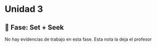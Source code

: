 # Unidad 3

## 🔎 Fase: Set + Seek


No hay evidencias de trabajo en esta fase. Esta nota la deja el profesor
